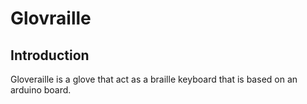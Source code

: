 # Glovraille
## Introduction
Gloveraille is a glove that act as a  braille keyboard that is based on an arduino board. 